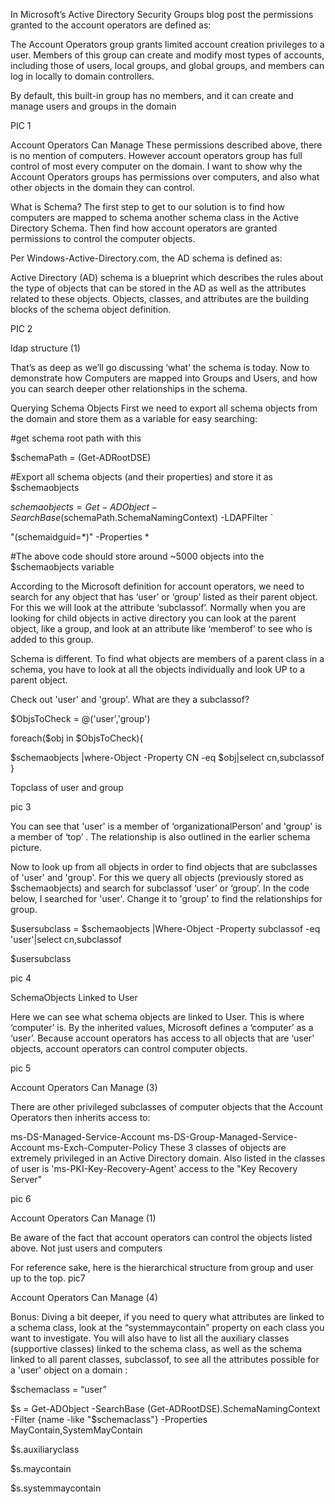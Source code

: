 In Microsoft’s Active Directory Security Groups blog post the permissions granted to the account operators are defined as:

The Account Operators group grants limited account creation privileges to a user. Members of this group can create and modify most types of accounts, including those of users, local groups, and global groups, and members can log in locally to domain controllers.

By default, this built-in group has no members, and it can create and manage users and groups in the domain

PIC 1 

Account Operators Can Manage
These permissions described above, there is no mention of computers. However account operators group has full control of most every computer on the domain. I want to show why the Account Operators groups has permissions over computers, and also what other objects in the domain they can control.

What is Schema?
The first step to get to our solution is to find how computers are mapped to schema another schema class in the Active Directory Schema. Then find how account operators are granted permissions to control the computer objects.

Per Windows-Active-Directory.com, the AD schema is defined as:

Active Directory (AD) schema is a blueprint which describes the rules about the type of objects that can be stored in the AD as well as the attributes related to these objects. Objects, classes, and attributes are the building blocks of the schema object definition.

 PIC 2

ldap structure (1)
 

That’s as deep as we’ll go discussing ‘what’ the schema is today. Now to demonstrate how Computers are mapped into Groups and Users, and how you can search deeper other relationships in the schema.

Querying Schema Objects
First we need to export all schema objects from the domain and store them as a variable for easy searching:

#get schema root path with this

$schemaPath = (Get-ADRootDSE)

#Export all schema objects (and their properties) and store it as $schemaobjects

$schemaobjects = Get-ADObject -SearchBase ($schemaPath.SchemaNamingContext) -LDAPFilter `

"(schemaidguid=*)" -Properties *

#The above code should store around ~5000 objects into the $schemaobjects variable

 

According to the Microsoft definition for account operators, we need to search for any object that has ‘user’ or ‘group’ listed as their parent object. For this we will look at the attribute ‘subclassof’. Normally when you are looking for child objects in active directory you can look at the parent object, like a group, and look at an attribute like ‘memberof’ to see who is added to this group.

 
Schema is different.
To find what objects are members of a parent class in a schema, you have to look at all the objects individually and look UP to a parent object.

 

Check out 'user' and 'group'. What are they a subclassof?

$ObjsToCheck = @('user','group')

foreach($obj in $ObjsToCheck){

$schemaobjects |where-Object -Property CN -eq $obj|select cn,subclassof }

Topclass of user and group
 
pic 3

You can see that 'user' is a member of ‘organizationalPerson’ and 'group' is a member of ‘top’ . The relationship is also outlined in the earlier schema picture.

 

Now to look up from all objects in order to find objects that are subclasses of 'user' and 'group'. For this we query all objects (previously stored as $schemaobjects) and search for subclassof ‘user’ or ‘group’. In the code below, I searched for 'user'. Change it to 'group' to find the relationships for group.

 

$usersubclass = $schemaobjects |Where-Object -Property subclassof -eq 'user'|select cn,subclassof

$usersubclass

pic 4

SchemaObjects Linked to User
 

Here we can see what schema objects are linked to User. This is where ‘computer’ is. By the inherited values, Microsoft defines a ‘computer’ as a ‘user’. Because account operators has access to all objects that are ‘user’ objects, account operators can control computer objects.

pic 5
 

Account Operators Can Manage (3)
 

There are other privileged subclasses of computer objects that the Account Operators then inherits access to:

ms-DS-Managed-Service-Account
ms-DS-Group-Managed-Service-Account
ms-Exch-Computer-Policy
These 3 classes of objects are extremely privileged in an Active Directory domain. Also listed in the classes of user is 'ms-PKI-Key-Recovery-Agent' access to the "Key Recovery Server"

pic 6
 

Account Operators Can Manage (1)
 

Be aware of the fact that account operators can control the objects listed above. Not just users and computers

For reference sake, here is the hierarchical structure from group and user up to the top.
 pic7
 
 

Account Operators Can Manage (4)
 

Bonus:
Diving a bit deeper, if you need to query what attributes are linked to a schema class, look at the “systemmaycontain” property on each class you want to investigate. You will also have to list all the auxiliary classes (supportive classes) linked to the schema class, as well as the schema linked to all parent classes, subclassof, to see all the attributes possible for a 'user' object on a domain :

$schemaclass = “user”

$s = Get-ADObject -SearchBase (Get-ADRootDSE).SchemaNamingContext -Filter {name -like "$schemaclass"} -Properties MayContain,SystemMayContain

$s.auxiliaryclass

$s.maycontain

$s.systemmaycontain